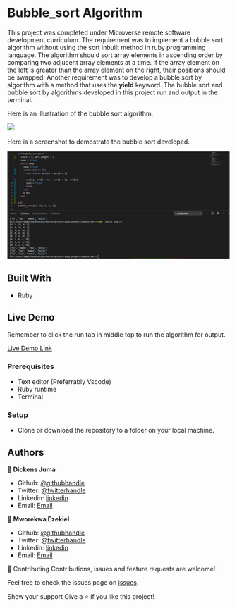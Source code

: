 # Bubble_sort Algorithm

This project was completed under Microverse remote software development curriculum. The requirement was to implement a bubble sort algorithm without using the sort inbuilt method in ruby programming language. The algorithm should sort array elements in ascending order by comparing two adjucent array elements at a time. If the array element on the left is greater than the array element on the right, their positions should be swapped. Another requirement was to develop a bubble sort by algorithm with a method that uses the **yield** keyword. The bubble sort and bubble sort by algorithms developed in this project run and output in the terminal.

Here is an illustration of the bubble sort algorithm.

<img src="http://upload.wikimedia.org/wikipedia/commons/c/c8/Bubble-sort-example-300px.gif" class="lesson-content__small-image" markdown="1">

Here is a screenshot to demostrate the bubble sort developed.

![screenshot](./images/screenshot.png)

## Built With

- Ruby

## Live Demo
Remember to click the run tab in middle top to run the algorithm for output.

[Live Demo Link](https://repl.it/@vanheavenui/bubblesort)

### Prerequisites

- Text editor (Preferrably Vscode)
- Ruby runtime
- Terminal

### Setup

- Clone or download the repository to a folder on your local machine.

## Authors

👤 **Dickens Juma**

- Github: [@githubhandle](https://github.com/DickensJuma)
- Twitter: [@twitterhandle]()
- Linkedin: [linkedin]()
- Email: [Email](dickensjuma13@gmail.com) 

👤 **Mworekwa Ezekiel**

- Github: [@githubhandle](https://github.com/vanheaven-ui)
- Twitter: [@twitterhandle](https://twitter.com/MworekwaE)
- Linkedin: [linkedin](https://linkedin.com/in/vanheaven/)
- Email: [Email](vanheaven6@gmail.com)  

🤝 Contributing
Contributions, issues and feature requests are welcome!

Feel free to check the issues page on [issues](https://github.com/vanheaven-ui/bubble_sort/issues).

Show your support
Give a ⭐️ if you like this project!
